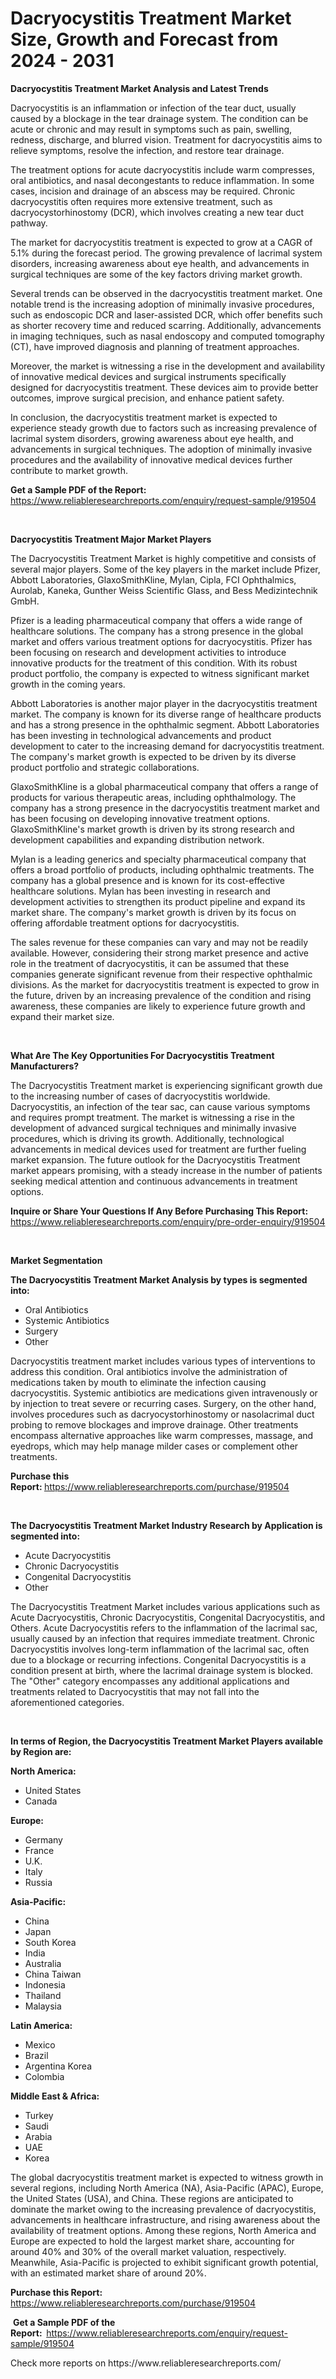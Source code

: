 <p><h1>Dacryocystitis Treatment Market Size, Growth and Forecast from 2024 - 2031</h1></p><p><strong>Dacryocystitis Treatment Market Analysis and Latest Trends</strong></p>
<p><p>Dacryocystitis is an inflammation or infection of the tear duct, usually caused by a blockage in the tear drainage system. The condition can be acute or chronic and may result in symptoms such as pain, swelling, redness, discharge, and blurred vision. Treatment for dacryocystitis aims to relieve symptoms, resolve the infection, and restore tear drainage.</p><p>The treatment options for acute dacryocystitis include warm compresses, oral antibiotics, and nasal decongestants to reduce inflammation. In some cases, incision and drainage of an abscess may be required. Chronic dacryocystitis often requires more extensive treatment, such as dacryocystorhinostomy (DCR), which involves creating a new tear duct pathway.</p><p>The market for dacryocystitis treatment is expected to grow at a CAGR of 5.1% during the forecast period. The growing prevalence of lacrimal system disorders, increasing awareness about eye health, and advancements in surgical techniques are some of the key factors driving market growth.</p><p>Several trends can be observed in the dacryocystitis treatment market. One notable trend is the increasing adoption of minimally invasive procedures, such as endoscopic DCR and laser-assisted DCR, which offer benefits such as shorter recovery time and reduced scarring. Additionally, advancements in imaging techniques, such as nasal endoscopy and computed tomography (CT), have improved diagnosis and planning of treatment approaches.</p><p>Moreover, the market is witnessing a rise in the development and availability of innovative medical devices and surgical instruments specifically designed for dacryocystitis treatment. These devices aim to provide better outcomes, improve surgical precision, and enhance patient safety.</p><p>In conclusion, the dacryocystitis treatment market is expected to experience steady growth due to factors such as increasing prevalence of lacrimal system disorders, growing awareness about eye health, and advancements in surgical techniques. The adoption of minimally invasive procedures and the availability of innovative medical devices further contribute to market growth.</p></p>
<p><strong>Get a Sample PDF of the Report:&nbsp;</strong> <a href="https://www.reliableresearchreports.com/enquiry/request-sample/919504">https://www.reliableresearchreports.com/enquiry/request-sample/919504</a></p>
<p>&nbsp;</p>
<p><strong>Dacryocystitis Treatment Major Market Players</strong></p>
<p><p>The Dacryocystitis Treatment Market is highly competitive and consists of several major players. Some of the key players in the market include Pfizer, Abbott Laboratories, GlaxoSmithKline, Mylan, Cipla, FCI Ophthalmics, Aurolab, Kaneka, Gunther Weiss Scientific Glass, and Bess Medizintechnik GmbH.</p><p>Pfizer is a leading pharmaceutical company that offers a wide range of healthcare solutions. The company has a strong presence in the global market and offers various treatment options for dacryocystitis. Pfizer has been focusing on research and development activities to introduce innovative products for the treatment of this condition. With its robust product portfolio, the company is expected to witness significant market growth in the coming years.</p><p>Abbott Laboratories is another major player in the dacryocystitis treatment market. The company is known for its diverse range of healthcare products and has a strong presence in the ophthalmic segment. Abbott Laboratories has been investing in technological advancements and product development to cater to the increasing demand for dacryocystitis treatment. The company's market growth is expected to be driven by its diverse product portfolio and strategic collaborations.</p><p>GlaxoSmithKline is a global pharmaceutical company that offers a range of products for various therapeutic areas, including ophthalmology. The company has a strong presence in the dacryocystitis treatment market and has been focusing on developing innovative treatment options. GlaxoSmithKline's market growth is driven by its strong research and development capabilities and expanding distribution network.</p><p>Mylan is a leading generics and specialty pharmaceutical company that offers a broad portfolio of products, including ophthalmic treatments. The company has a global presence and is known for its cost-effective healthcare solutions. Mylan has been investing in research and development activities to strengthen its product pipeline and expand its market share. The company's market growth is driven by its focus on offering affordable treatment options for dacryocystitis.</p><p>The sales revenue for these companies can vary and may not be readily available. However, considering their strong market presence and active role in the treatment of dacryocystitis, it can be assumed that these companies generate significant revenue from their respective ophthalmic divisions. As the market for dacryocystitis treatment is expected to grow in the future, driven by an increasing prevalence of the condition and rising awareness, these companies are likely to experience future growth and expand their market size.</p></p>
<p>&nbsp;</p>
<p><strong>What Are The Key Opportunities For Dacryocystitis Treatment Manufacturers?</strong></p>
<p><p>The Dacryocystitis Treatment market is experiencing significant growth due to the increasing number of cases of dacryocystitis worldwide. Dacryocystitis, an infection of the tear sac, can cause various symptoms and requires prompt treatment. The market is witnessing a rise in the development of advanced surgical techniques and minimally invasive procedures, which is driving its growth. Additionally, technological advancements in medical devices used for treatment are further fueling market expansion. The future outlook for the Dacryocystitis Treatment market appears promising, with a steady increase in the number of patients seeking medical attention and continuous advancements in treatment options.</p></p>
<p><strong>Inquire or Share Your Questions If Any Before Purchasing This Report:</strong> <a href="https://www.reliableresearchreports.com/enquiry/pre-order-enquiry/919504">https://www.reliableresearchreports.com/enquiry/pre-order-enquiry/919504</a></p>
<p>&nbsp;</p>
<p><strong>Market Segmentation</strong></p>
<p><strong>The Dacryocystitis Treatment Market Analysis by types is segmented into:</strong></p>
<p><ul><li>Oral Antibiotics</li><li>Systemic Antibiotics</li><li>Surgery</li><li>Other</li></ul></p>
<p><p>Dacryocystitis treatment market includes various types of interventions to address this condition. Oral antibiotics involve the administration of medications taken by mouth to eliminate the infection causing dacryocystitis. Systemic antibiotics are medications given intravenously or by injection to treat severe or recurring cases. Surgery, on the other hand, involves procedures such as dacryocystorhinostomy or nasolacrimal duct probing to remove blockages and improve drainage. Other treatments encompass alternative approaches like warm compresses, massage, and eyedrops, which may help manage milder cases or complement other treatments.</p></p>
<p><strong>Purchase this Report:&nbsp;</strong><a href="https://www.reliableresearchreports.com/purchase/919504">https://www.reliableresearchreports.com/purchase/919504</a></p>
<p>&nbsp;</p>
<p><strong>The Dacryocystitis Treatment Market Industry Research by Application is segmented into:</strong></p>
<p><ul><li>Acute Dacryocystitis</li><li>Chronic Dacryocystitis</li><li>Congenital Dacryocystitis</li><li>Other</li></ul></p>
<p><p>The Dacryocystitis Treatment Market includes various applications such as Acute Dacryocystitis, Chronic Dacryocystitis, Congenital Dacryocystitis, and Others. Acute Dacryocystitis refers to the inflammation of the lacrimal sac, usually caused by an infection that requires immediate treatment. Chronic Dacryocystitis involves long-term inflammation of the lacrimal sac, often due to a blockage or recurring infections. Congenital Dacryocystitis is a condition present at birth, where the lacrimal drainage system is blocked. The "Other" category encompasses any additional applications and treatments related to Dacryocystitis that may not fall into the aforementioned categories.</p></p>
<p>&nbsp;</p>
<p><strong>In terms of Region, the Dacryocystitis Treatment Market Players available by Region are:</strong></p>
<p>
    <p> <strong> North America: </strong>
        <ul>
            <li>United States</li>
            <li>Canada</li>
        </ul>
        </p> 
    <p> <strong> Europe: </strong>
        <ul>
            <li>Germany</li>
            <li>France</li>
            <li>U.K.</li>
            <li>Italy</li>
            <li>Russia</li>
        </ul>
        </p> 
    <p> <strong> Asia-Pacific: </strong>
        <ul>
            <li>China</li>
            <li>Japan</li>
            <li>South Korea</li>
            <li>India</li>
            <li>Australia</li>
            <li>China Taiwan</li>
            <li>Indonesia</li>
            <li>Thailand</li>
            <li>Malaysia</li>
        </ul>
        </p> 
    <p> <strong> Latin America: </strong>
        <ul>
            <li>Mexico</li>
            <li>Brazil</li>
            <li>Argentina Korea</li>
            <li>Colombia</li>
        </ul>
        </p> 
    <p> <strong> Middle East & Africa: </strong>
        <ul>
            <li>Turkey</li>
            <li>Saudi</li>
            <li>Arabia</li>
            <li>UAE</li>
            <li>Korea</li>
        </ul>
    </p>
    </p>
<p><p>The global dacryocystitis treatment market is expected to witness growth in several regions, including North America (NA), Asia-Pacific (APAC), Europe, the United States (USA), and China. These regions are anticipated to dominate the market owing to the increasing prevalence of dacryocystitis, advancements in healthcare infrastructure, and rising awareness about the availability of treatment options. Among these regions, North America and Europe are expected to hold the largest market share, accounting for around 40% and 30% of the overall market valuation, respectively. Meanwhile, Asia-Pacific is projected to exhibit significant growth potential, with an estimated market share of around 20%.</p></p>
<p><strong>Purchase this Report: </strong><a href="https://www.reliableresearchreports.com/purchase/919504">https://www.reliableresearchreports.com/purchase/919504</a></p>
<p>&nbsp;<strong>Get a Sample PDF of the Report:&nbsp;&nbsp;</strong><a href="https://www.reliableresearchreports.com/enquiry/request-sample/919504">https://www.reliableresearchreports.com/enquiry/request-sample/919504</a></p>
<p><strong></strong></p>
<p>Check more reports on https://www.reliableresearchreports.com/</p>